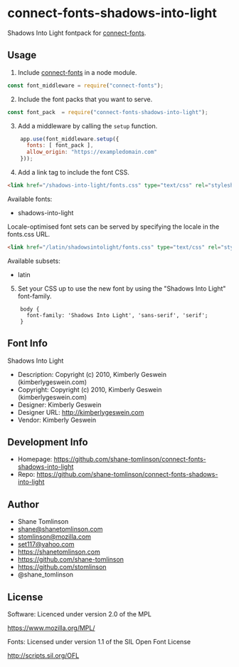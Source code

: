 # connect-fonts-shadows-into-light

Shadows Into Light fontpack for [connect-fonts](https://github.com/shane-tomlinson/connect-fonts).

## Usage

1. Include [connect-fonts](https://github.com/shane-tomlinson/connect-fonts) in a node module.
```js
const font_middleware = require("connect-fonts");
```

2. Include the font packs that you want to serve.
```js
const font_pack  = require("connect-fonts-shadows-into-light");
```

3. Add a middleware by calling the `setup` function.
```js
    app.use(font_middleware.setup({
      fonts: [ font_pack ],
      allow_origin: "https://exampledomain.com"
    }));
```

4. Add a link tag to include the font CSS.
```html
<link href="/shadows-into-light/fonts.css" type="text/css" rel="stylesheet"/ >
```


Available fonts:
* shadows-into-light

Locale-optimised font sets can be served by specifying the locale in the fonts.css URL.
```html
<link href="/latin/shadowsintolight/fonts.css" type="text/css" rel="stylesheet"/ >
```

Available subsets:
* latin

5. Set your CSS up to use the new font by using the "Shadows Into Light" font-family.
```
    body {
      font-family: 'Shadows Into Light', 'sans-serif', 'serif';
    }
```

## Font Info
Shadows Into Light

* Description: Copyright (c) 2010, Kimberly Geswein (kimberlygeswein.com)
* Copyright: Copyright (c) 2010, Kimberly Geswein (kimberlygeswein.com)
* Designer: Kimberly Geswein
* Designer URL: http://kimberlygeswein.com
* Vendor: Kimberly Geswein

## Development Info
* Homepage: https://github.com/shane-tomlinson/connect-fonts-shadows-into-light
* Repo: https://github.com/shane-tomlinson/connect-fonts-shadows-into-light

## Author
* Shane Tomlinson
* shane@shanetomlinson.com
* stomlinson@mozilla.com
* set117@yahoo.com
* https://shanetomlinson.com
* https://github.com/shane-tomlinson
* https://github.com/stomlinson
* @shane_tomlinson


## License

Software: Licenced under version 2.0 of the MPL

  https://www.mozilla.org/MPL/

Fonts: Licensed under version 1.1 of the SIL Open Font License

  http://scripts.sil.org/OFL

